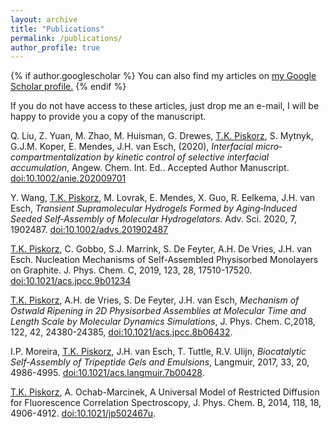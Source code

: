 ```yaml
---
layout: archive
title: "Publications"
permalink: /publications/
author_profile: true
---
```


{% if author.googlescholar %}
  You can also find my articles on <u><a href="{{author.googlescholar}}">my Google Scholar profile</a>.</u>
{% endif %}

If you do not have access to these articles, just drop me an e-mail, I will be happy to provide you a copy of the manuscript.

Q. Liu, Z. Yuan, M. Zhao, M. Huisman, G. Drewes, <u>T.K. Piskorz</u>, S. Mytnyk, G.J.M. Koper, E. Mendes, J.H. van Esch, (2020), <i>Interfacial micro‐compartmentalization by kinetic control of selective interfacial accumulation</i>, Angew. Chem. Int. Ed.. Accepted Author Manuscript. <a href="https://doi.org/10.1002/anie.202009701">doi:10.1002/anie.202009701</a>

Y. Wang, <u>T.K. Piskorz</u>, M. Lovrak, E. Mendes, X. Guo, R. Eelkema, J.H. van Esch, <i>Transient Supramolecular Hydrogels Formed by Aging‐Induced Seeded Self‐Assembly of Molecular Hydrogelators</i>. Adv. Sci. 2020, 7, 1902487. <a href="https://doi.org/10.1002/advs.201902487"> doi:10.1002/advs.201902487</a>

<u>T.K. Piskorz</u>, C. Gobbo, S.J. Marrink, S. De Feyter, A.H. De Vries, J.H. van Esch. Nucleation Mechanisms of Self-Assembled Physisorbed Monolayers on Graphite. J. Phys. Chem. C, 2019, 123, 28, 17510-17520. <a href="https://pubs.acs.org/doi/10.1021/acs.jpcc.9b01234"> doi:10.1021/acs.jpcc.9b01234</a>

<u>T.K. Piskorz</u>, A.H. de Vries, S. De Feyter, J.H. van Esch, <i>Mechanism of Ostwald Ripening in 2D Physisorbed Assemblies at Molecular Time and Length Scale by Molecular Dynamics Simulations</i>,
J. Phys. Chem. C,2018, 122, 42, 24380-24385, <a href="https://doi.org/10.1021/acs.jpcc.8b06432">doi:10.1021/acs.jpcc.8b06432</a>.

I.P. Moreira, <u>T.K. Piskorz</u>, J.H. van Esch, T. Tuttle, R.V. Ulijn, <i>Biocatalytic Self-Assembly of Tripeptide Gels and Emulsions</i>, Langmuir, 2017, 33, 20, 4986-4995. <a href="https://doi.org/10.1021/acs.langmuir.7b00428">doi:10.1021/acs.langmuir.7b00428</a>.

<u>T.K. Piskorz</u>, A. Ochab-Marcinek, A Universal Model of Restricted Diffusion for Fluorescence Correlation Spectroscopy, J. Phys. Chem. B, 2014, 118, 18, 4906-4912. <a href="https://doi.org/10.1021/jp502467u">doi:10.1021/jp502467u</a>.
